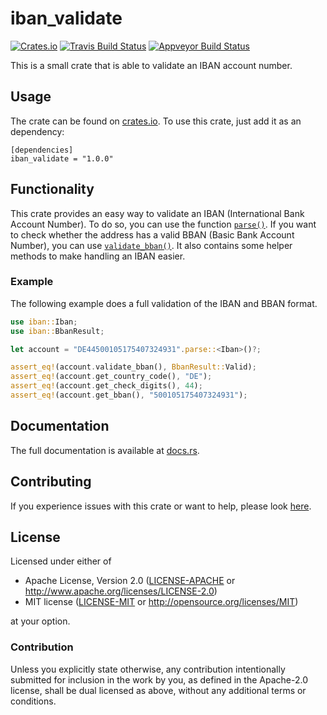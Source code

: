 # iban_validate
[![Crates.io](http://meritbadge.herokuapp.com/iban_validate)](https://crates.io/crates/iban_validate)
[![Travis Build Status](https://travis-ci.org/ThomasdenH/iban_validate.svg?branch=master)](https://travis-ci.org/ThomasdenH/iban_validate)
[![Appveyor Build Status](https://ci.appveyor.com/api/projects/status/github/ThomasdenH/iban_validate?svg=true)](https://ci.appveyor.com/project/ThomasdenH/iban-validate)

This is a small crate that is able to validate an IBAN account number.

## Usage
The crate can be found on [crates.io](https://crates.io/crates/iban_validate). To use this crate, just add it as an
dependency:
    
    [dependencies]
    iban_validate = "1.0.0"

## Functionality
This crate provides an easy way to validate an IBAN (International Bank Account Number). To do so, you can use the 
function [`parse()`]. If you want to check whether the address has a valid BBAN (Basic Bank Account Number), you can 
use [`validate_bban()`]. It also contains some helper methods to make handling an IBAN easier.

### Example
The following example does a full validation of the IBAN and BBAN format.

```rust
use iban::Iban;
use iban::BbanResult;

let account = "DE44500105175407324931".parse::<Iban>()?;

assert_eq!(account.validate_bban(), BbanResult::Valid);
assert_eq!(account.get_country_code(), "DE");
assert_eq!(account.get_check_digits(), 44);
assert_eq!(account.get_bban(), "500105175407324931");
```

[`parse()`]: https://doc.rust-lang.org/std/primitive.str.html#method.parse
[`validate_bban()`]: https://docs.rs/iban_validate/1.0.0/iban/struct.Iban.html#method.validate_bban

## Documentation
The full documentation is available at [docs.rs](https://docs.rs/iban_validate/).

## Contributing
If you experience issues with this crate or want to help, please look [here](contributing.md).

## License

Licensed under either of

 * Apache License, Version 2.0
   ([LICENSE-APACHE](LICENSE-APACHE) or http://www.apache.org/licenses/LICENSE-2.0)
 * MIT license
   ([LICENSE-MIT](LICENSE-MIT) or http://opensource.org/licenses/MIT)

at your option.

### Contribution

Unless you explicitly state otherwise, any contribution intentionally submitted
for inclusion in the work by you, as defined in the Apache-2.0 license, shall be
dual licensed as above, without any additional terms or conditions.